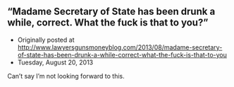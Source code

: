 ## “Madame Secretary of State has been drunk a while, correct. What the fuck is that to you?”

 * Originally posted at http://www.lawyersgunsmoneyblog.com/2013/08/madame-secretary-of-state-has-been-drunk-a-while-correct-what-the-fuck-is-that-to-you
 * Tuesday, August 20, 2013

Can’t say I’m not looking forward to this.